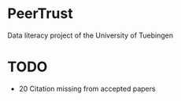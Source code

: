 # PeerTrust
Data literacy project of the University of Tuebingen

# TODO
- 20 Citation missing from accepted papers
